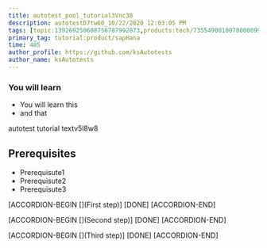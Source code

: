 ```yaml
---
title: autotest_pool_tutorial3Vnc38
description: autotestD7tw60_10/22/2020 12:03:05 PM
tags: [topic:139269250608756787992873,products:tech/73554900100700000996,tutorial:experience/advanced]
primary_tag: tutorial:product/sapHana
time: 485
author_profile: https://github.com/ksAutotests
author_name: ksAutotests
---
```

### You will learn
- You will learn this
- and that

autotest tutorial textv5l8w8

## Prerequisites
- Prerequisute1
- Prerequisute2
- Prerequisute3

[ACCORDION-BEGIN [](First step)]
[DONE]
[ACCORDION-END]

[ACCORDION-BEGIN [](Second step)]
[DONE]
[ACCORDION-END]

[ACCORDION-BEGIN [](Third step)]
[DONE]
[ACCORDION-END]

